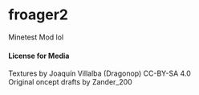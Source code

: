 # froager2
Minetest Mod lol

#### License for Media  
Textures by Joaquín Villalba (Dragonop) CC-BY-SA 4.0  
Original oncept drafts by Zander_200  
